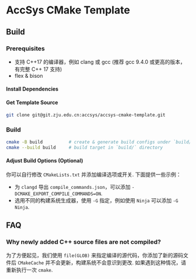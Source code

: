 # AccSys CMake Template

## Build

### Prerequisites

- 支持 C++17 的编译器，例如 clang 或 gcc (推荐 gcc 9.4.0 或更高的版本，有完整 C++ 17 支持)
- flex & bison

#### Install Dependencies

#### Get Template Source

```bash
git clone git@git.zju.edu.cn:accsys/accsys-cmake-template.git
```


### Build

```bash
cmake -B build          # create & generate build configs under `build/` directory
cmake --build build     # build target in `build/` directory
```

#### Adjust Build Options (Optional)

你可以自行修改 `CMakeLists.txt` 并添加编译选项或开关.
下面提供一些示例：

- 为 `clangd` 导出 `compile_commands.json`，可以添加 `-DCMAKE_EXPORT_COMPILE_COMMANDS=ON`.
- 选用不同的构建系统生成器，使用 `-G` 指定，例如使用 `Ninja` 可以添加 `-G Ninja`.

## FAQ

### Why newly added C++ source files are not compiled?

为了方便起见，我们使用 `file(GLOB)` 来指定编译的源代码，你添加了新的源码文件后 `CMakeCache` 并不会更新，构建系统不会意识到更改.
如果遇到这种情况，请重新执行一次 `cmake`.